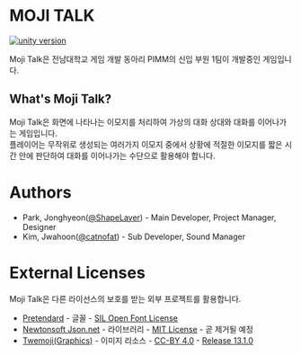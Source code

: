 # MOJI TALK
[![unity version](https://img.shields.io/badge/unity-2020.3.7f1-lightgrey)](https://unity3d.com/kr/unity/whats-new/2020.3.7)  

Moji Talk은 전남대학교 게임 개발 동아리 PIMM의 신입 부원 1팀이 개발중인 게임입니다.  

## What's Moji Talk?
Moji Talk은 화면에 나타나는 이모지를 처리하여 가상의 대화 상대와 대화를 이어나가는 게임입니다.  
플레이어는 무작위로 생성되는 여러가지 이모지 중에서 상황에 적절한 이모지를 짧은 시간 안에 판단하여 대화를 이어나가는 수단으로 활용해야 합니다.  

# Authors
 * Park, Jonghyeon([@ShapeLayer](https://github.com/ShapeLayer)) - Main Developer, Project Manager, Designer  
 * Kim, Jwahoon([@catnofat](https://github.com/catnofat)) - Sub Developer, Sound Manager  
 
# External Licenses
Moji Talk은 다른 라이선스의 보호를 받는 외부 프로젝트를 활용합니다.  
 * [Pretendard](./Assets/Fonts/Pretendard-1.0) - 글꼴 - [SIL Open Font License](./Assets/Fonts/Pretendard-1.0/LICENSE.txt)  
 * [Newtonsoft Json.net](./Assets/Packages/Newtonsoft.Json) - 라이브러리 - [MIT License](https://github.com/JamesNK/Newtonsoft.Json/blob/master/LICENSE.md) - 곧 제거될 예정  
 * [Twemoji(Graphics)](./Assets/Resources/Twemoji) - 이미지 리소스 - [CC-BY 4.0](https://github.com/twitter/twemoji/blob/master/LICENSE-GRAPHICS) - [Release 13.1.0](https://github.com/twitter/twemoji/releases/tag/v13.1.0)  

